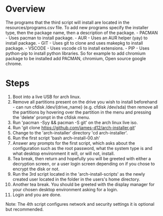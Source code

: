 # Overview
The programs that the third script will install are located in the resources/programs.csv file. To add new programs specify 
the installer type, then the package name, then a description of the package.
    - PACMAN    - Uses pacman to install package.
    - AUR       - Uses an AUR helper (yay) to install package.
    - GIT       - Uses git to clone and uses makepkg to install package.
    - VSCODE    - Uses vscode cli to install extensions.
    - PIP       - Uses python-pip to install python libraries.
So for example to add chromium package to be installed add 
PACMAN, chromium, Open source google chrome. 


# Steps
1. Boot into a live USB for arch linux.
2. Remove all partitions present on the drive you wish to install beforehand - can run cfdisk /dev/{drive_name} (e.g. cfdisk /dev/sda) then remove all the partitions by hovering over the partition in the menu and pressing the 'delete' prompt in the cfdisk menu.
3. Run 'pacman -Syy && pacman -S git' on the arch linux live iso.
4. Run 'git clone https://github.com/james-d12/arch-installer.git'
5. Change to the 'arch-installer' directory 'cd arch-installer'.
6. Run the first script 'bash arch-install-00.sh'
7. Answer any prompts for the first script, which asks about the configuration such as 
the root password, what the system type is and what desktop environment it will, or will not, install.
8. Tea break, then return and hopefully you will be greeted with either a decryption screen, or a user login screen
depending on if you chose to encrypt the disk or not.
9. Run the 3rd script located in the 'arch-install-scripts' as the newly created user located in the folder in the users's home directory.
10. Another tea break. You should be greeted with the display manager for your chosen desktop environment asking for a login.
11. Login and you are done. 

Note: The 4th script configures network and security settings it is optional but recommended.
